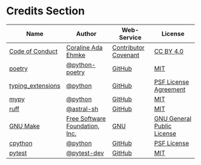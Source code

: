 # Credits Section

| Name                    | Author                               | Web-Service                | License                          |
|-------------------------|--------------------------------------|----------------------------|----------------------------------|
| [Code of Conduct][01]   | [Coraline Ada Ehmke][02]             | [Contributor Covenant][03] | [CC BY 4.0][04]                  |
| [poetry][05]            | [@python-poetry][06]                 | [GitHub][07]               | [MIT][08]                        |
| [typing_extensions][09] | [@python][10]                        | [GitHub][11]               | [PSF License Agreement][12]      |
| [mypy][13]              | [@python][14]                        | [GitHub][15]               | [MIT][16]                        |
| [ruff][17]              | [@astral-sh][18]                     | [GitHub][19]               | [MIT][20]                        |
| [GNU Make][21]          | [Free Software Foundation, Inc.][22] | [GNU][23]                  | [GNU General Public License][24] |
| [cpython][25]           | [@python][26]                        | [GitHub][27]               | [PSF License][28]                |
| [pytest][29]            | [@pytest-dev][30]                    | [GitHub][31]               | [MIT][32]                        |

[01]: https://www.contributor-covenant.org/version/2/1/code_of_conduct
[02]: https://where.coraline.codes
[03]: https://www.contributor-covenant.org
[04]: https://github.com/EthicalSource/contributor_covenant/blob/release/LICENSE.md

[05]: https://github.com/python-poetry/poetry
[06]: https://github.com/python-poetry
[07]: https://github.com
[08]: https://github.com/python-poetry/poetry/blob/main/LICENSE

[09]: https://github.com/python/typing_extensions
[10]: https://github.com/python
[11]: https://github.com
[12]: https://github.com/python/typing_extensions/blob/main/LICENSE

[13]: https://github.com/python/mypy
[14]: https://github.com/python
[15]: https://github.com
[16]: https://github.com/python/mypy/blob/master/LICENSE

[17]: https://github.com/astral-sh/ruff
[18]: https://github.com/astral-sh
[19]: https://github.com
[20]: https://github.com/astral-sh/ruff/blob/main/LICENSE

[21]: https://www.gnu.org/software/make
[22]: https://www.gnu.org/software/make/#mission-statement
[23]: https://www.gnu.org/
[24]: https://www.gnu.org/licenses/gpl-3.0.en.html

[25]: https://github.com/python/cpython
[26]: https://github.com/python
[27]: https://github.com
[28]: https://github.com/python/cpython/blob/main/LICENSE

[29]: https://github.com/pytest-dev/pytest
[30]: https://github.com/pytest-dev
[31]: https://github.com
[32]: https://github.com/pytest-dev/pytest/blob/main/LICENSE

